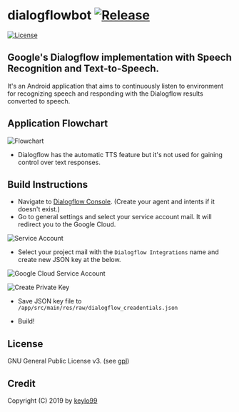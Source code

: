 # dialogflowbot [![Release](https://img.shields.io/github/release/keylo99/dialogflowbot.svg?style=flat-square)](https://github.com/keylo99/dialogflowbot/releases)

[![License](https://img.shields.io/github/license/keylo99/dialogflowbot.svg?color=blue&style=flat-square)](./LICENSE)

## Google's Dialogflow implementation with Speech Recognition and Text-to-Speech.

It's an Android application that aims to continuously listen to environment for recognizing speech and responding with the Dialogflow results converted to speech.

## Application Flowchart

![Flowchart](https://user-images.githubusercontent.com/24392180/63889729-3e85d800-c9ea-11e9-9752-5932151b6226.png)

* Dialogflow has the automatic TTS feature but it's not used for gaining control over text responses. 

## Build Instructions

* Navigate to [Dialogflow Console](https://console.dialogflow.com). (Create your agent and intents if it doesn't exist.)
* Go to general settings and select your service account mail. It will redirect you to the Google Cloud.

![Service Account](https://user-images.githubusercontent.com/24392180/63890353-7a6d6d00-c9eb-11e9-8419-a29309aa4a52.png)

* Select your project mail with the `Dialogflow Integrations` name and create new JSON key at the below.

![Google Cloud Service Account](https://user-images.githubusercontent.com/24392180/63891074-0c29aa00-c9ed-11e9-92e4-8264e3baa1ee.png)

![Create Private Key](https://user-images.githubusercontent.com/24392180/63890583-fbc4ff80-c9eb-11e9-9c9e-e61f4014b647.png)

* Save JSON key file to `/app/src/main/res/raw/dialogflow_creadentials.json`

* Build!

## License

GNU General Public License v3. (see [gpl](https://www.gnu.org/licenses/gpl.txt))

## Credit

Copyright (C) 2019 by [keylo99](https://www.github.com/keylo99)